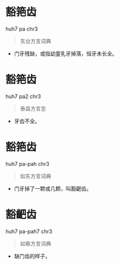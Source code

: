 # 豁筢齿
huh7 pa chr3
> 东台方言词典
- 门牙残缺，或指幼童乳牙掉落，恒牙未长全。

# 豁筢齿
huh7 pa2 chr3
> 泰县方言志
- 牙齿不全。

# 豁筢齿
huh7 pa-pah chr3
> 如东方言词典
- 门牙掉了一颗或几颗，叫豁䶕齿。

# 豁䶕齿
huh7 pa-pah7 chr3
> 如皋方言词典
- 缺门齿的样子。

